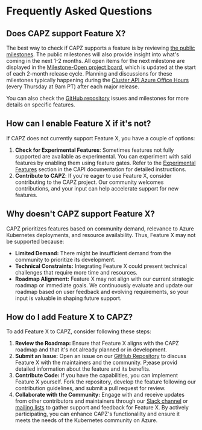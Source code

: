 # Frequently Asked Questions

## Does CAPZ support Feature X?
The best way to check if CAPZ supports a feature is by reviewing [the public milestones](https://github.com/kubernetes-sigs/cluster-api-provider-azure/milestones). The public milestones will also provide insight into what's coming in the 
next 1-2 months. All open items for the next milestone are displayed in the [Milestone-Open project board](https://github.com/orgs/kubernetes-sigs/projects/26/views/7), which is updated at the start of each 2-month release cycle. Planning and
discussions for these milestones typically happening during the [Cluster API Azure Office Hours](https://docs.google.com/document/d/1P2FrRjuCZjGy0Yh72lwWCwmXekSEkqliUVTmJy_ETIk/edit?tab=t.0) (every Thursday at 9am PT) after each major
release.

You can also check the [GitHub repository](https://github.com/kubernetes-sigs/cluster-api-provider-azure) issues and milestones for more details on specific features. 


## How can I enable Feature X if it's not?
If CAPZ does not currently support Feature X, you have a couple of options:
1. **Check for Experimental Features**: Sometimes features not fully supported are available as experimental. You can experiment with said features by enabling them using feature gates. Refer to the 
[Experimental Features](https://cluster-api.sigs.k8s.io/tasks/experimental-features/experimental-features) section in the CAPI documentation for detailed instructions.
2. **Contribute to CAPZ**: If you're eager to use Feature X, consider contributing to the CAPZ project. Our community welcomes contributions, and your input can help accelerate support for new features.

## Why doesn't CAPZ support Feature X?
CAPZ prioritizes features based on community demand, relevance to Azure Kubernetes deployments, and resource availability. Thus, Feature X may not be supported because:
- **Limited Demand:** There might be insufficient demand from the community to prioritize its development.
- **Technical Constraints:** Integrating Feature X could present technical challenges that require more time and resources.
- **Roadmap Alignment:** Feature X may not align with our current strategic roadmap or immediate goals.
We continuously evaluate and update our roadmap based on user feedback and evolving requirements, so your input is valuable in shaping future support. 

## How do I add Feature X to CAPZ?
To add Feature X to CAPZ, consider following these steps:
1. **Review the Roadmap:** Ensure that Feature X aligns with the CAPZ roadmap and that it's not already planned or in development.
2. **Submit an Issue:** Open an issue on our [GitHub Repository](https://github.com/kubernetes-sigs/cluster-api-provider-azure/issues) to discuss Feature X with the maintainers and the community. P;ease provid detailed information about the
feature and its benefits.
3. **Contribute Code:** If you have the capabilities, you can implement Feature X yourself. Fork the repository, develop the feature following our contribution guidelines, and submit a pull request for review. 
4. **Collaborate with the Community:** Engage with and receive updates from other contributors and maintainers through our [Slack channel](https://kubernetes.slack.com/messages/CEX9HENG7) or 
[mailing lists](https://groups.google.com/forum/#!forum/kubernetes-sig-cluster-lifecycle) to gather support and feedback for Feature X.
By actively participating, you can enhance CAPZ's functionalilty and ensure it meets the needs of the Kubernetes community on Azure. 
